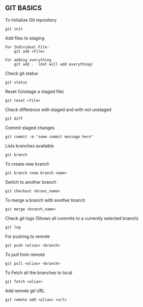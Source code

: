 ## GIT BASICS
To Initialize Git repository

    git init

Add files to staging
    
    For Individual File:
        git add <file>

    For adding everything
        git add .  (dot will add everything)

Check git status
    
    git status

Reset (Unstage a staged file)
    
    git reset <file>

Check difference with staged and with not unstaged
    
    git diff

Commit staged changes

    git commit -m "some commit message here"

Lists branches available
    
    git branch

To create new branch
    
    git branch <new branch name>

Switch to another branch

    git checkout <branc_name>

To merge a branch with another branch

    git merge <branch_name>

Check git logs (Shows all commits to a currently selected branch)
    
    git log

For pushing to remote

    git push <alias> <branch>

To pull from remote

    git pull <alias> <branch>

To Fetch all the branches to local

    git fetch <alias>

Add remote git URL

    git remote add <alias> <url>
